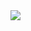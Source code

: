 <img src="https://capsule-render.vercel.app/api?type=cylinder&color=timeGradient&text=Sang%Kyu's%GIT">
